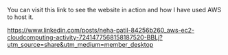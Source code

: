 You can visit this link to see the website in action and how I have used AWS to host it.

https://www.linkedin.com/posts/neha-patil-84256b260_aws-ec2-cloudcomputing-activity-7241477568158187520-BBLj?utm_source=share&utm_medium=member_desktop

